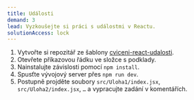 ```yaml
---
title: Události
demand: 3
lead: Vyzkoušejte si práci s událostmi v Reactu.
solutionAccess: lock
---
```


1. Vytvořte si repozitář ze šablony [cviceni-react-udalosti](https://github.com/Czechitas-podklady-WEB/cviceni-react-udalosti).
1. Otevřete příkazovou řádku ve složce s podklady.
1. Nainstalujte závislosti pomocí `npm install`.
1. Spusťte vývojový server přes `npm run dev`.
1. Postupně projděte soubory `src/Uloha1/index.jsx`, `src/Uloha2/index.jsx`, `…` a vypracujte zadání v komentářích.

<!-- :::solution

Vypracované řešení najdete v původním repozitáři ve větvi [reseni](https://github.com/Czechitas-podklady-WEB/cviceni-react-udalosti/tree/reseni).

::: -->
